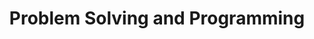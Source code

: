 ---
code: 4471019
title: "Problem Solving and Programming"
year: 2024
semester: fall
division: 3
description: Lorem Ipsum is simply dummy text of the printing and typesetting industry.
---